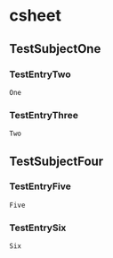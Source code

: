 # csheet

## TestSubjectOne

### TestEntryTwo

````
One
````

### TestEntryThree

````
Two
````

## TestSubjectFour

### TestEntryFive

````
Five
````

### TestEntrySix

````
Six
````